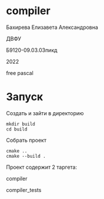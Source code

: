 # compiler
Бахирева Елизавета Александровна

ДВФУ

Б9120-09.03.03пикд

2022

free pascal

# Запуск

Создать и зайти в директорию
``` 
mkdir build
cd build
```

Собрать проект
```
cmake ..
cmake --build .
```

Проект содержит 2 таргета:

compiler

compiler_tests
